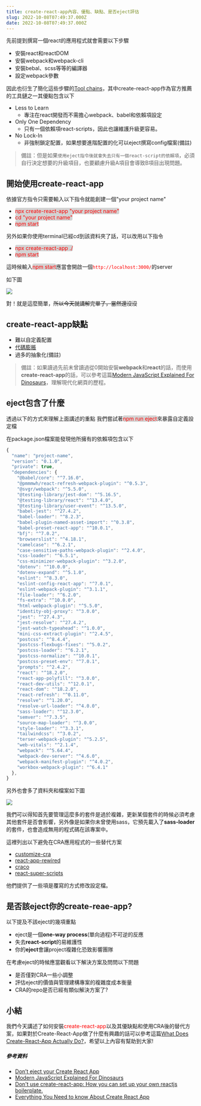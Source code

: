```yaml
---
title: create-react-app內容、優點、缺點、是否eject評估
slug: 2022-10-08T07:49:37.000Z
date: 2022-10-08T07:49:37.000Z
---
```


<style> 
.rem25{
font-size:2.5rem;
}
.rem40{
font-size:4.0rem;
}
.red {
color:red;
}
.blue{
  color:blue;
}
.green{
  color:green;
}
.gray{
background-color:#D3D3D3;
}
.bdrs{
  border-radius: 4px;
}
</style>

先前提到撰寫一個react的應用程式就會需要以下步驟

* 安裝react和reactDOM
* 安裝webpack和webpack-cli
* 安裝bebal、scss等等的編譯器
* 設定webpack參數

因此也衍生了簡化這些步驟的[Tool chains](https://reactjs.org/docs/create-a-new-react-app.html#recommended-toolchains)，其中create-react-app作為官方推薦的工具鏈之一其優點包含以下
- Less to Learn
  - 專注在react開發而不需擔心webpack、babel和依賴項設定
- Only One Dependency
  - 只有一個依賴項react-scripts，因此也讓維護升級更容易。
- No Lock-In
  - 非強制鎖定配置，如果想要進階配置的化可以eject撰寫config檔案(備註)

> 備註：但是如果`使用eject指令後就會失去只有一個react-script的依賴項`，必須自行決定想要的升級項目，也要顧慮升級A項目會導致B項目出現問題。

## 開始使用create-react-app

依據官方指令只需要輸入以下指令就能創建一個"your project name"

- <span class="red gray bdrs">npx create-react-app "your project name"</span>
- <span class="red gray bdrs">cd "your project name"</span>
- <span class="red gray bdrs">npm start</span>

另外如果你使用terminal已經cd到該資料夾了話，可以改用以下指令

- <span class="red gray bdrs">npx create-react-app ./</span>
- <span class="red gray bdrs">npm start</span>

這時候輸入<span class="red gray bdrs">npm start</span>應當會開啟一個<span class="red">`http://localhost:3000/`</span>的server

如下圖

![](https://i.imgur.com/8fWfUxh.png)

對！就是這麼簡單，~~所以今天就講解完畢了，當然還沒沒~~

## create-react-app缺點

- 難以自定義配置
- [代碼膨脹](https://zh.wikipedia.org/zh-tw/%E4%BB%A3%E7%A0%81%E8%86%A8%E8%83%80)
- 過多的抽象化(備註)

> 備註：如果讀過先前未曾讀過從0開始安裝**webpack**和**react**的話，而使用**create-react-app**的話，可以參考這篇[Modern JavaScript Explained For Dinosaurs](https://medium.com/the-node-js-collection/modern-javascript-explained-for-dinosaurs-f695e9747b70)，理解現代化網頁的歷程。

## eject包含了什麼
透過以下的方式來理解上面講述的重點
我們嘗試著<span class="red gray bdrs">npm run eject</span>來暴露自定義設定檔

在package.json檔案能發現他所擁有的依賴項包含以下

```javascript
{
  "name": "project-name",
  "version": "0.1.0",
  "private": true,
  "dependencies": {
    "@babel/core": "^7.16.0",
    "@pmmmwh/react-refresh-webpack-plugin": "^0.5.3",
    "@svgr/webpack": "^5.5.0",
    "@testing-library/jest-dom": "^5.16.5",
    "@testing-library/react": "^13.4.0",
    "@testing-library/user-event": "^13.5.0",
    "babel-jest": "^27.4.2",
    "babel-loader": "^8.2.3",
    "babel-plugin-named-asset-import": "^0.3.8",
    "babel-preset-react-app": "^10.0.1",
    "bfj": "^7.0.2",
    "browserslist": "^4.18.1",
    "camelcase": "^6.2.1",
    "case-sensitive-paths-webpack-plugin": "^2.4.0",
    "css-loader": "^6.5.1",
    "css-minimizer-webpack-plugin": "^3.2.0",
    "dotenv": "^10.0.0",
    "dotenv-expand": "^5.1.0",
    "eslint": "^8.3.0",
    "eslint-config-react-app": "^7.0.1",
    "eslint-webpack-plugin": "^3.1.1",
    "file-loader": "^6.2.0",
    "fs-extra": "^10.0.0",
    "html-webpack-plugin": "^5.5.0",
    "identity-obj-proxy": "^3.0.0",
    "jest": "^27.4.3",
    "jest-resolve": "^27.4.2",
    "jest-watch-typeahead": "^1.0.0",
    "mini-css-extract-plugin": "^2.4.5",
    "postcss": "^8.4.4",
    "postcss-flexbugs-fixes": "^5.0.2",
    "postcss-loader": "^6.2.1",
    "postcss-normalize": "^10.0.1",
    "postcss-preset-env": "^7.0.1",
    "prompts": "^2.4.2",
    "react": "^18.2.0",
    "react-app-polyfill": "^3.0.0",
    "react-dev-utils": "^12.0.1",
    "react-dom": "^18.2.0",
    "react-refresh": "^0.11.0",
    "resolve": "^1.20.0",
    "resolve-url-loader": "^4.0.0",
    "sass-loader": "^12.3.0",
    "semver": "^7.3.5",
    "source-map-loader": "^3.0.0",
    "style-loader": "^3.3.1",
    "tailwindcss": "^3.0.2",
    "terser-webpack-plugin": "^5.2.5",
    "web-vitals": "^2.1.4",
    "webpack": "^5.64.4",
    "webpack-dev-server": "^4.6.0",
    "webpack-manifest-plugin": "^4.0.2",
    "workbox-webpack-plugin": "^6.4.1"
  },
}
```

另外也會多了資料夾和檔案如下圖

![](https://i.imgur.com/Vf01mkL.png)

我們可以得知首先要管理這麼多的套件是過於複雜，更新某個套件的時候必須考慮其他套件是否會影響，另外像是如果你未曾使用sass，它預先載入了**sass-loader**的套件，也會造成無用的程式碼在該專案中。

這裡列出以下避免在CRA應用程式的一些替代方案
- [customize-cra](https://github.com/arackaf/customize-cra)
- [react-app-rewired](https://www.npmjs.com/package/react-app-rewired)
- [craco](https://github.com/dilanx/craco)
- [react-super-scripts](https://www.npmjs.com/package/react-super-scripts)

他們提供了一些項是覆寫的方式修改設定檔。

## 是否該eject你的create-reae-app?

以下提及不該eject的幾項重點

- eject是一個**one-way process**(單向過程)不可逆的反應
- 失去**react-script**的易維護性
- 你的**eject**會讓project複雜化恐致影響團隊

在考慮eject的時候應當觀看以下解決方案及問問以下問題

- 是否僅對CRA一些小調整
- 評估eject的價值與管理建構專案的複雜度成本衡量
- CRA的repo是否已經有類似解決方案了?

## 小結
我們今天講述了如何安裝<span class="red">create-react-app</span>以及其優缺點和使用CRA後的替代方案，如果對於Create-React-App做了什麼有興趣的話可以參考這篇[What Does Create-React-App Actually Do?](https://levelup.gitconnected.com/what-does-create-react-app-actually-do-73c899443d61)，希望以上內容有幫助到大家!

##### 參考資料
- [Don’t eject your Create React App](https://medium.com/curated-by-versett/dont-eject-your-create-react-app-b123c5247741)
- [Modern JavaScript Explained For Dinosaurs](https://medium.com/the-node-js-collection/modern-javascript-explained-for-dinosaurs-f695e9747b70)
- [Don't use create-react-app: How you can set up your own reactjs boilerplate.](https://dev.to/nikhilkumaran/don-t-use-create-react-app-how-you-can-set-up-your-own-reactjs-boilerplate-43l0)
- [Everything You Need to know About Create React App](https://www.dotnettricks.com/learn/react/create-react-app)
